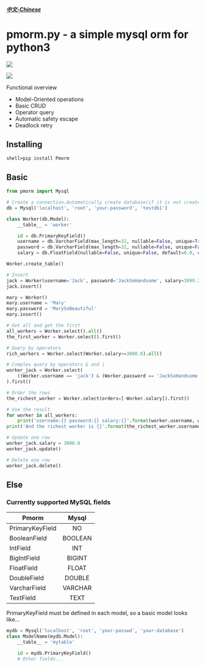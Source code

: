 ##### [中文-Chinese](https://github.com/lwaix/Pmorm/blob/master/README-zh.md "中文-Chinese")

# pmorm.py - a simple mysql orm for python3

<img src="https://img.shields.io/badge/python-3.5-red.svg" href="https://github.com/lwaix/Pmorm"></img>

<img src="https://img.shields.io/badge/license-MIT-green.svg" href="https://github.com/lwaix/Pmorm/blob/master/LICENSE"></img>

Functional overview

- Model-Oriented operations
- Basic CRUD
- Operator query
- Automatic safety escape
- Deadlock retry

## Installing

```
shell>pip install Pmorm
```

## Basic

```python
from pmorm import Mysql

# Create a connection.Automatically create database(if it is not created)
db = Mysql('localhost', 'root', 'your-password', 'testdb1')

class Worker(db.Model):
    __table__ = 'worker'

    id = db.PrimaryKeyField()
    username = db.VarcharField(max_length=32, nullable=False, unique=True, default=None, comment="Worker's username")
    password = db.VarcharField(max_length=32, nullable=False, unique=False, default=None, comment="Worker's password")
    salary = db.FloatField(nullable=False, unique=False, default=0.0, comment="Worker's monthly salary")

Worker.create_table()

# Insert
jack = Worker(username='Jack', password='JackSoHandsome', salary=3999.2)
jack.insert()

mary = Worker()
mary.username = 'Mary'
mary.password = 'MarySoBeautiful'
mary.insert()

# Get all and get the first
all_workers = Worker.select().all()
the_first_worker = Worker.select().first()

# Query by operators
rich_workers = Worker.select(Worker.salary>=3000.0).all()

# Complex query by operators & and |
worker_jack = Worker.select(
	((Worker.username == 'jack') & (Worker.password == 'JackSoHandsome')) | (Worker.salary=='3999.2')
).first()

# Order the rows
the_richest_worker = Worker.select(orders=[-Worker.salary]).first()

# Use the result
for worker in all_workers:
	print('username:{} password:{} salary:{}'.format(worker.username, worker.password, worker.salary))
print('And the richest worker is {}'.format(the_richest_worker.username))

# Update one row
worker_jack.salary = 3000.0
worker_jack.update()

# Delete one row
worker_jack.delete()
```

## Else

### Currently supported MySQL fields

Pmorm|Mysql
--|:--:
PrimaryKeyField|NO
BooleanField|BOOLEAN
IntField|INT
BigIntField|BIGINT
FloatField|FLOAT
DoubleField|DOUBLE
VarcharField|VARCHAR
TextField|TEXT

PrimaryKeyField must be defined in each model, so a basic model looks like...

```python
mydb = Mysql('localhost', 'root', 'your-passwd', 'your-database')
class ModelName(mydb.Model):
    __table__ = 'mytable'

    id = mydb.PrimaryKeyField()
    # Other fields...
```